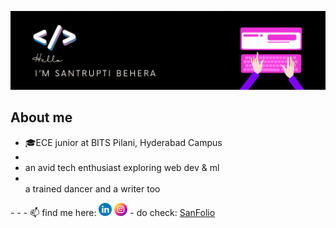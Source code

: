 ![](https://github.com/lazybug19/lazybug19/blob/main/gt.gif)

<!--
**lazybug19/lazybug19** is a ✨ _special_ ✨ repository because its `README.md` (this file) appears on your GitHub profile.
-->
## About me
<ul>
  <li>🎓ECE junior at BITS Pilani, Hyderabad Campus<li>
  <li> an avid tech enthusiast exploring web dev & ml</li>
  <li></li> a trained dancer and a writer too</li>
</ul>
- 
- 
- 📫 find me here: <a href="https://www.linkedin.com/in/santruptibehera/"><img src="https://raw.githubusercontent.com/lazybug19/lazybug19/main/imgs/linkedin.png" alt="icon | LinkedIn" width="21px"/></a>&nbsp;<a href="https://www.instagram.com/_santruptiiiiii__/"><img src="https://raw.githubusercontent.com/lazybug19/lazybug19/main/imgs/instagram.png" alt="icon | Instagram" width="21px"/></a>
- do check: <a href="https://lazybug19.github.io/"> SanFolio </a>



